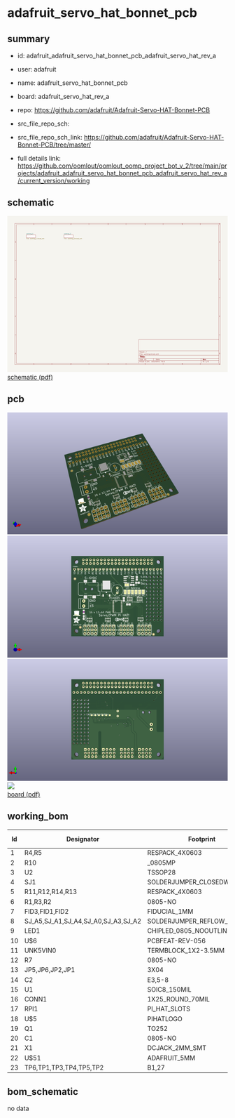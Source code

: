 # adafruit_servo_hat_bonnet_pcb
 
## summary 
* id: adafruit_adafruit_servo_hat_bonnet_pcb_adafruit_servo_hat_rev_a
* user: adafruit
* name: adafruit_servo_hat_bonnet_pcb
* board: adafruit_servo_hat_rev_a
* repo: https://github.com/adafruit/Adafruit-Servo-HAT-Bonnet-PCB



* src_file_repo_sch: 
* src_file_repo_sch_link: https://github.com/adafruit/Adafruit-Servo-HAT-Bonnet-PCB/tree/master/
* full details link: https://github.com/oomlout/oomlout_oomp_project_bot_v_2/tree/main/projects/adafruit_adafruit_servo_hat_bonnet_pcb_adafruit_servo_hat_rev_a/current_version/working  

## schematic  
![](working_schematic_600.png)  
[schematic (pdf)](working_schematic.pdf) 






















## pcb  
![](working_3d_600.png) 
![](working_3d_front_600.png)  
![](working_3d_back_600.png)  
![](working_600.png)  
[board (pdf)](working.pdf)  

## working_bom
| Id | Designator | Footprint | Quantity | Designation | Supplier and ref |  | None | 
| --- | --- | --- | --- | --- | --- | --- | --- | 
| 1 | R4,R5 | RESPACK_4X0603 | 2 | 10K |  |  | [''] | 
| 2 | R10 | _0805MP | 1 | 470 |  |  | [''] | 
| 3 | U2 | TSSOP28 | 1 | PCA9685 |  |  | [''] | 
| 4 | SJ1 | SOLDERJUMPER_CLOSEDWIRE | 1 | WP |  |  | [''] | 
| 5 | R11,R12,R14,R13 | RESPACK_4X0603 | 4 | 220 |  |  | [''] | 
| 6 | R1,R3,R2 | 0805-NO | 3 | 3.9K |  |  | [''] | 
| 7 | FID3,FID1,FID2 | FIDUCIAL_1MM | 3 | FIDUCIAL" |  |  | [''] | 
| 8 | SJ_A5,SJ_A1,SJ_A4,SJ_A0,SJ_A3,SJ_A2 | SOLDERJUMPER_REFLOW_NOPASTE | 6 |  |  |  | [''] | 
| 9 | LED1 | CHIPLED_0805_NOOUTLINE | 1 | GREEN |  |  | [''] | 
| 10 | U$6 | PCBFEAT-REV-056 | 1 |  |  |  | [''] | 
| 11 | UNK5VIN0 | TERMBLOCK_1X2-3.5MM | 1 | 3.5mm term |  |  | [''] | 
| 12 | R7 | 0805-NO | 1 | 10K |  |  | [''] | 
| 13 | JP5,JP6,JP2,JP1 | 3X04 | 4 |  |  |  | [''] | 
| 14 | C2 | E3,5-8 | 1 |  |  |  | [''] | 
| 15 | U1 | SOIC8_150MIL | 1 | CAT24C32 |  |  | [''] | 
| 16 | CONN1 | 1X25_ROUND_70MIL | 1 | HEADER-1X25 |  |  | [''] | 
| 17 | RPI1 | PI_HAT_SLOTS | 1 | RASPBERRYPI_BPLUS_HATSLOTS |  |  | [''] | 
| 18 | U$5 | PIHATLOGO | 1 |  |  |  | [''] | 
| 19 | Q1 | TO252 | 1 | AOD417 |  |  | [''] | 
| 20 | C1 | 0805-NO | 1 | 10uF |  |  | [''] | 
| 21 | X1 | DCJACK_2MM_SMT | 1 | 2.1mm SMT |  |  | [''] | 
| 22 | U$51 | ADAFRUIT_5MM | 1 |  |  |  | [''] | 
| 23 | TP6,TP1,TP3,TP4,TP5,TP2 | B1,27 | 6 | TPB1,27 |  |  | [''] | 


## bom_schematic
no data


